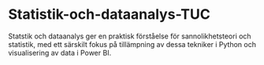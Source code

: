 # Statistik-och-dataanalys-TUC
Statstik och dataanalys ger en praktisk förståelse för sannolikhetsteori och statistik, med ett särskilt fokus på tillämpning av dessa tekniker i Python och visualisering av data i Power BI. 
